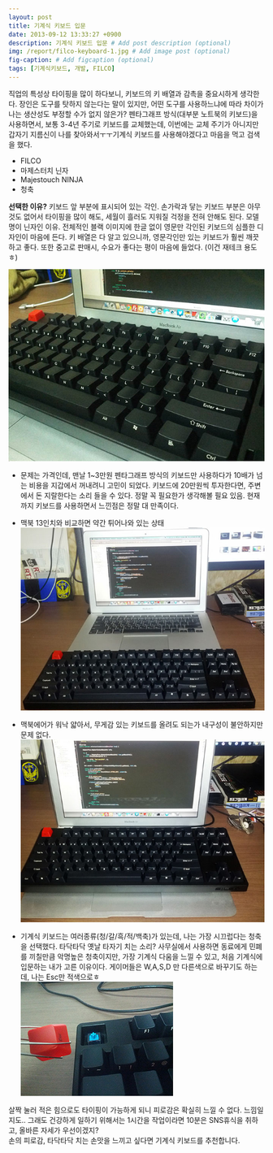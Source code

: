 ```yaml
---
layout: post
title: 기계식 키보드 입문
date: 2013-09-12 13:33:27 +0900
description: 기계식 키보드 입문 # Add post description (optional)
img: /report/filco-keyboard-1.jpg # Add image post (optional)
fig-caption: # Add figcaption (optional)
tags: [기계식키보드, 개발, FILCO]
---
```


직업의 특성상 타이핑을 많이 하다보니, 키보드의 키 배열과 감촉을 중요시하게 생각한다. 장인은 도구를 탓하지 않는다는 말이 있지만, 어떤 도구를 사용하느냐에 따라 차이가 나는 생산성도 부정할 수가 없지 않은가? 펜타그래프 방식(대부분 노트북의 키보드)을 사용하면서, 보통 3-4년 주기로 키보드를 교체했는데, 이번에는 교체 주기가 아니지만 갑자기 지름신이 나를 찾아와서ㅜㅜ기계식 키보드를 사용해야겠다고 마음을 먹고 검색을 했다.

- FILCO
- 마제스터치 닌자
- Majestouch NINJA
- 청축

**선택한 이유?**
키보드 앞 부분에 표시되어 있는 각인. 손가락과 닿는 키보드 부분은 아무것도 없어서 타이핑을 많이 해도, 세월이 흘러도 지워질 걱정을 전혀 안해도 된다. 모델명이 닌자인 이유. 전체적인 블랙 이미지에 한글 없이 영문만 각인된 키보드의 심플한 디자인이 마음에 든다. 키 배열은 다 알고 있으니까, 영문각인만 있는 키보드가 훨씬 깨끗하고 좋다. 또한 중고로 판매시, 수요가 좋다는 평이 마음에 들었다. (이건 재테크 용도ㅎ)

![filco-keyboard-1.jpg](/img/in-post/filco-keyboard-1.jpg)

-   문제는 가격인데, 맨날 1~3만원 펜타그래프 방식의 키보드만 사용하다가 10배가 넘는 비용을 지갑에서 꺼내려니 고민이 되었다. 키보드에 20만원씩 투자한다면, 주변에서 돈 지랄한다는 소리 들을 수 있다. 정말 꼭 필요한가 생각해볼 필요 있음. 현재까지 키보드를 사용하면서 느낀점은 정말 대 만족이다.

-   맥북 13인치와 비교하면 약간 튀어나와 있는 상태  
![filco-keyboard-2.jpg](/img/in-post/filco-keyboard-2.jpg)

-   맥북에어가 워낙 얇아서, 무게감 있는 키보드를 올려도 되는가 내구성이 불안하지만 문제 없다.
![filco-keyboard-3.jpg](/img/in-post/filco-keyboard-3.jpg)

-   기계식 키보드는 여러종류(청/갈/흑/적/백축)가 있는데, 나는 가장 시끄럽다는  청축을 선택했다. 타닥타닥 옛날 타자기 치는 소리? 사무실에서 사용하면 동료에게 민폐를 끼칠만큼 악명높은  청축이지만, 가장 기계식 다움을 느낄 수 있고, 처음 기계식에 입문하는 내가 고른 이유이다. 게이머들은 W,A,S,D 만 다른색으로 바꾸기도 하는데, 나는 Esc만 적색으로ㅎ  
![filco-keyboard-4.jpg](/img/in-post/filco-keyboard-4.jpg)

살짝 눌러 적은 힘으로도 타이핑이 가능하게 되니 피로감은 확실히 느낄 수 없다. 느낌일지도.. 그래도 건강하게 일하기 위해서는 1시간을 작업이라면 10분은 SNS휴식을 취하고, 올바른 자세가 우선이겠지?  
손의 피로감, 타닥타닥 치는 손맛을 느끼고 싶다면 기계식 키보드를 추천합니다.  